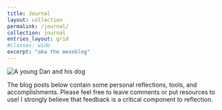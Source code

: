 ```yaml
---
title: Journal
layout: collection
permalink: /journal/
collection: journal
entries_layout: grid
#classes: wide
excerpt: "aka the mesoblog"
---
```


![A young Dan and his dog][dan-and-dog]

The blog posts below contain some personal reflections, tools, and accomplishments. Please feel free to leave comments or put resources to use! I strongly believe that feedback is a critical component to reflection.


[dan-and-dog]: https://lh3.googleusercontent.com/pw/AMWts8Bu9UXmI7FX5XCxVPf3_tbSZUhyocGbOiMe2DiZqv0afOWij7UbQkRg6OFb5acBiR-ftCDbEFPawl2Z_gjGPIiE99IucrJDf9jc9OmoWlZApaETEakfpTnXfcPoiizW7yhfxt3Y43ncTEa1rhqDiKCesg=w800-h450-s-no?authuser=0